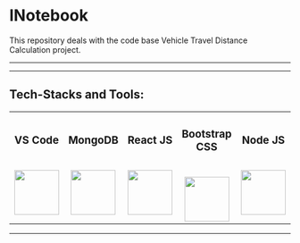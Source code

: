 # INotebook
This repository deals with the code base Vehicle Travel Distance Calculation project.
<hr>
<hr>

<h2>Tech-Stacks and Tools:</h2>
<table width = 100%>
<tbody>
<tr align="top">
<td width="20%" align="center">
<h3 dir="auto"><span>VS Code</span><br><br></h3>
<a><img src="https://upload.wikimedia.org/wikipedia/commons/thumb/9/9a/Visual_Studio_Code_1.35_icon.svg/2048px-Visual_Studio_Code_1.35_icon.svg.png" height = "80" width = "80"></a>
</td>
<td width="20%" align="center">
<h3 dir="auto"><span>MongoDB</span><br><br></h3>
<a><img src="https://www.pngall.com/wp-content/uploads/13/Mongodb-Transparent.png" height = "80" width = "80"></a>
</td>
<td width="20%" align="center">
<h3 dir="auto"><span>React JS</span><br><br></h3>
<a><img src="https://cdn.freebiesupply.com/logos/large/2x/react-1-logo-png-transparent.png" height = "80" width = "80"></a>
</td>
<td width="20%" align="center">
<h3 dir="auto"><span>Bootstrap CSS</span><br><br></h3>
<a><img src="https://upload.wikimedia.org/wikipedia/commons/thumb/6/62/CSS3_logo.svg/800px-CSS3_logo.svg.png" height = "80" width = "80"></a>
</td>
<td width="20%" align="center">
<h3 dir="auto"><span>Node JS</span><br><br></h3>
<a><img src="https://images.credly.com/images/51aeb74b-ec87-4069-93fc-0ea449c8d77f/twitter_thumb_201604_node.png" height = "80" width = "80"></a>
</td>
</tr>
</td>
</tr>
</tbody>
</table>

<hr>


